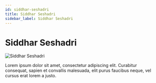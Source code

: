 ```yaml
---
id: siddhar-seshadri
title: Siddhar Seshadri
sidebar_label: Siddhar Seshadri
---
```


# Siddhar Seshadri

![Siddhar Seshadri](/img/exampleimg.png)


Lorem ipsum dolor sit amet, consectetur adipiscing elit. Curabitur consequat, sapien et convallis malesuada, elit purus faucibus neque, vel cursus erat lorem a justo.

